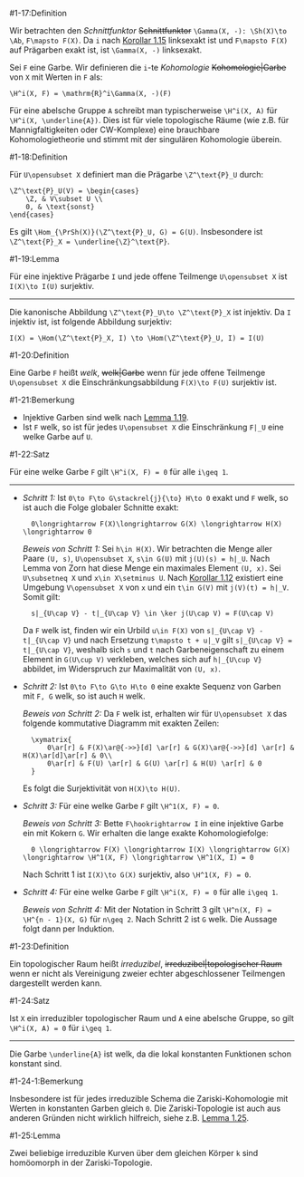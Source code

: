 #1-17:Definition

Wir betrachten den *Schnittfunktor* ~~Schnittfunktor~~ `\Gamma(X, -): \Sh(X)\to \Ab`, `F\mapsto F(X)`. Da `i` nach [Korollar 1.15](#1-15) linksexakt ist und `F\mapsto F(X)` auf Prägarben exakt ist, ist `\Gamma(X, -)` linksexakt.

Sei `F` eine Garbe. Wir definieren die `i`-te *Kohomologie* ~~Kohomologie|Garbe~~ von `X` mit Werten in `F` als:

    \H^i(X, F) = \mathrm{R}^i\Gamma(X, -)(F)

Für eine abelsche Gruppe `A` schreibt man typischerweise `\H^i(X, A)` für `\H^i(X, \underline{A})`. Dies ist für viele topologische Räume (wie z.B. für Mannigfaltigkeiten oder CW-Komplexe) eine brauchbare Kohomologietheorie und stimmt mit der singulären Kohomologie überein.

#1-18:Definition

Für `U\opensubset X` definiert man die Prägarbe `\Z^\text{P}_U` durch:

    \Z^\text{P}_U(V) = \begin{cases}
        \Z, & V\subset U \\
        0, & \text{sonst}
    \end{cases}

Es gilt `\Hom_{\PrSh(X)}(\Z^\text{P}_U, G) = G(U)`. Insbesondere ist `\Z^\text{P}_X = \underline{\Z}^\text{P}`.

#1-19:Lemma

Für eine injektive Prägarbe `I` und jede offene Teilmenge `U\opensubset X` ist `I(X)\to I(U)` surjektiv.

---

Die kanonische Abbildung `\Z^\text{P}_U\to \Z^\text{P}_X` ist injektiv. Da `I` injektiv ist, ist folgende Abbildung surjektiv:

    I(X) = \Hom(\Z^\text{P}_X, I) \to \Hom(\Z^\text{P}_U, I) = I(U)

#1-20:Definition

Eine Garbe `F` heißt *welk*, ~~welk|Garbe~~ wenn für jede offene Teilmenge `U\opensubset X` die Einschränkungsabbildung `F(X)\to F(U)` surjektiv ist.

#1-21:Bemerkung

*   Injektive Garben sind welk nach [Lemma 1.19](#1-19).
*   Ist `F` welk, so ist für jedes `U\opensubset X` die Einschränkung `F|_U` eine welke Garbe auf `U`.

#1-22:Satz

Für eine welke Garbe `F` gilt `\H^i(X, F) = 0` für alle `i\geq 1`.

---

* *Schritt 1:* Ist `0\to F\to G\stackrel{j}{\to} H\to 0` exakt und `F` welk, so ist auch die Folge globaler Schnitte exakt:

        0\longrightarrow F(X)\longrightarrow G(X) \longrightarrow H(X) \longrightarrow 0

  *Beweis von Schritt 1:* Sei `h\in H(X)`. Wir betrachten die Menge aller Paare `(U, s)`, `U\opensubset X`, `s\in G(U)` mit `j(U)(s) = h|_U`. Nach Lemma von Zorn hat diese Menge ein maximales Element `(U, x)`. Sei `U\subsetneq X` und `x\in X\setminus U`. Nach [Korollar 1.12](#1-12) existiert eine Umgebung `V\opensubset X` von `x` und ein `t\in G(V)` mit `j(V)(t) = h|_V`. Somit gilt:

        s|_{U\cap V} - t|_{U\cap V} \in \ker j(U\cap V) = F(U\cap V)

  Da `F` welk ist, finden wir ein Urbild `u\in F(X)` von `s|_{U\cap V} - t|_{U\cap V}` und nach Ersetzung `t\mapsto t + u|_V` gilt `s|_{U\cap V} = t|_{U\cap V}`, weshalb sich `s` und `t` nach Garbeneigenschaft zu einem Element in `G(U\cup V)` verkleben, welches sich auf `h|_{U\cup V}` abbildet, im Widerspruch zur Maximalität von `(U, x)`.

* *Schritt 2:* Ist `0\to F\to G\to H\to 0` eine exakte Sequenz von Garben mit `F, G` welk, so ist auch `H` welk.

  *Beweis von Schritt 2:* Da `F` welk ist, erhalten wir für `U\opensubset X` das folgende kommutative Diagramm mit exakten Zeilen:

        \xymatrix{
            0\ar[r] & F(X)\ar@{->>}[d] \ar[r] & G(X)\ar@{->>}[d] \ar[r] & H(X)\ar[d]\ar[r] & 0\\
            0\ar[r] & F(U) \ar[r] & G(U) \ar[r] & H(U) \ar[r] & 0
        }

  Es folgt die Surjektivität von `H(X)\to H(U)`.

* *Schritt 3:* Für eine welke Garbe `F` gilt `\H^1(X, F) = 0`.

  *Beweis von Schritt 3:* Bette `F\hookrightarrow I` in eine injektive Garbe ein mit Kokern `G`. Wir erhalten die lange exakte Kohomologiefolge:

        0 \longrightarrow F(X) \longrightarrow I(X) \longrightarrow G(X) \longrightarrow \H^1(X, F) \longrightarrow \H^1(X, I) = 0

  Nach Schritt 1 ist `I(X)\to G(X)` surjektiv, also `\H^1(X, F) = 0`.

* *Schritt 4:* Für eine welke Garbe `F` gilt `\H^i(X, F) = 0` für alle `i\geq 1`.

  *Beweis von Schritt 4:* Mit der Notation in Schritt 3 gilt `\H^n(X, F) = \H^{n - 1}(X, G)` für `n\geq 2`. Nach Schritt 2 ist `G` welk. Die Aussage folgt dann per Induktion.

#1-23:Definition

Ein topologischer Raum heißt *irreduzibel*, ~~irreduzibel|topologischer Raum~~ wenn er nicht als Vereinigung zweier echter abgeschlossener Teilmengen dargestellt werden kann.

#1-24:Satz

Ist `X` ein irreduzibler topologischer Raum und `A` eine abelsche Gruppe, so gilt `\H^i(X, A) = 0` für `i\geq 1`.

---

Die Garbe `\underline{A}` ist welk, da die lokal konstanten Funktionen schon konstant sind.

#1-24-1:Bemerkung

Insbesondere ist für jedes irreduzible Schema die Zariski-Kohomologie mit Werten in konstanten Garben gleich `0`. Die Zariski-Topologie ist auch aus anderen Gründen nicht wirklich hilfreich, siehe z.B. [Lemma 1.25](#1-25).

#1-25:Lemma

Zwei beliebige irreduzible Kurven über dem gleichen Körper `k` sind homöomorph in der Zariski-Topologie.
